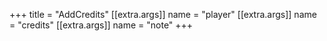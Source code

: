 +++
title = "AddCredits"
[[extra.args]]
name = "player"
[[extra.args]]
name = "credits"
[[extra.args]]
name = "note"
+++